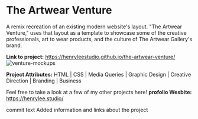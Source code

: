# The Artwear Venture

A remix recreation of an existing modern website's layout. "The Artwear Venture," uses that layout as a template to showcase some of the creative professionals, art to wear products, and the culture of The Artwear Gallery's brand. 

**Link to project:** https://henryleestudio.github.io/the-artwear-venture/
![venture-mockups](https://user-images.githubusercontent.com/101936420/164995585-27a772ea-9bb3-4e63-9c1c-7f10f302c12a.png)

**Project Attributes:** HTML | CSS | Media Queries | Graphic Design | Creative Direction | Branding | Business



Feel free to take a look at a few of my other projects here! 
**profolio Wesbite:** https://henrylee.studio/






commit text Added information and links about the project
